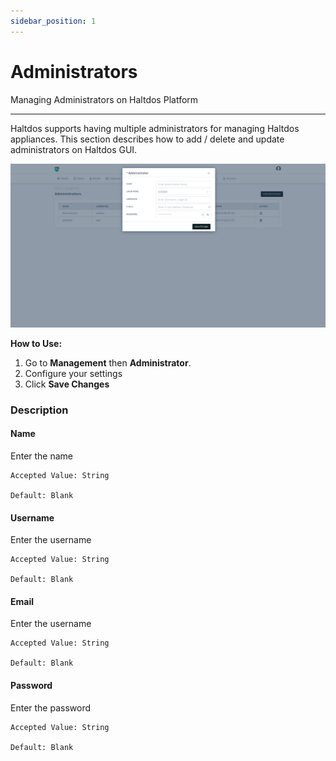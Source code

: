 ```yaml
---
sidebar_position: 1
---
```


# Administrators

Managing Administrators on Haltdos Platform

---

Haltdos supports having multiple administrators for managing Haltdos appliances. This section describes how to add / delete and update administrators on Haltdos GUI.

![users](/img/platform/v8/docs/mang_admin.png)

**How to Use:**

1. Go to **Management** then **Administrator**.
2. Configure your settings
3. Click **Save Changes**

### Description

#### **Name**

Enter the name

    Accepted Value: String 

    Default: Blank

#### **Username**

Enter the username

    Accepted Value: String 

    Default: Blank

#### **Email**

Enter the username

    Accepted Value: String 

    Default: Blank

#### **Password**

Enter the password

    Accepted Value: String 

    Default: Blank
